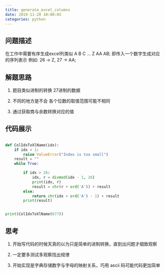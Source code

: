 ```yaml
---
title: generate_excel_columns
date: 2019-11-20 10:00:03
categories: python
---
```


## 问题描述

在工作中需要有序生成excel列类似 A B C ... Z AA AB;
即传入一个数字生成对应的序列表示 例如: 26 -> Z, 27 -> AA;

## 解题思路

1. 题目类似进制的转换 27进制的数据

2. 不同的地方是不会 各个位数的取值范围可能不相同

3. 通过获取商与余数转换对应的值

## 代码展示

```python

def ColIdxToXlName(idx):
    if idx < 1:
        raise ValueError("Index is too small")
    result = ""
    while True:

        if idx > 26:
            idx, r = divmod(idx - 1, 26)
            print(idx, r)
            result = chr(r + ord('A')) + result
        else:
            return chr(idx + ord('A') - 1) + result
        print(result)


print(ColIdxToXlName(677))

```

## 思考

1. 开始写代码的时候天真的以为只是简单的进制转换，直到出问题才细致观察

2. 一定要多测试多观察找出规律

3. 开始实现是字典存储数字与字母的映射关系，巧用 ascii 码可能代码更加简单
